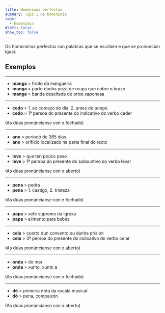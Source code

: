 ```yaml
---
title: Homónimos perfectos
summary: Tipo 1 de homonimia
tags:
  - homonimia
draft: false
show_toc: false
---
```

Os homónimos perfectos son palabras que se escriben e que se pronuncian igual. 

## Exemplos
- - -
* **manga** > froito da mangueira
* **manga** > parte dunha peza de roupa que cobre o brazo
* **manga** > banda deseñada de orixe xaponesa
- - -
* **cedo** > 1. ao comezo do día, 2. antes de tempo
* **cedo** > 1ª persoa do presente do indicativo do verbo ceder

(As dúas pronúncianse con e fechado)
- - -
* **ano** > período de 365 días
* **ano** > orificio localizado na parte final do recto
- - -
* **leve** > que ten pouco peso
* **leve** > 1ª persoa do presente do subxuntivo do verbo levar

(As dúas pronúncianse con e aberto)

- - -
* **pena** > pedra
* **pena** > 1. castigo, 2. tristeza

(As dúas pronúncianse con e fechado)
- - -
* **papa** > xefe supremo da igrexa
* **papa** > alimento para bebés
- - -
* **cela** > cuarto dun convento ou dunha prisión
* **cela** > 3ª persoa do presente do indicativo do verbo celar

(As dúas pronúncianse con e aberto)

- - -
* **onda** > do mar
* **onda** > xunto, xunto a

(As dúas pronúncianse con o fechado)
- - -
* **dó** > primeira nota da escala musical
* **dó** > pena, compaixón

(As dúas pronúncianse con o aberto)